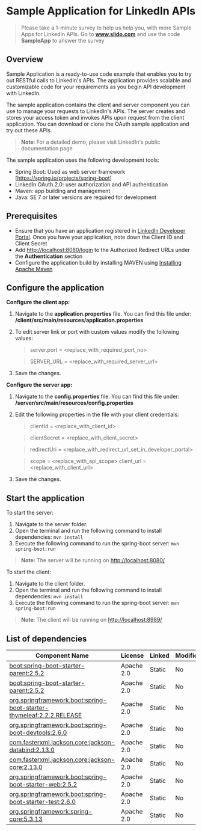 # Sample Application for LinkedIn APIs

> Please take a 1-minute survey to help us help you, with more Sample Apps for LinkedIn APIs.
> Go to **www.slido.com** and use the code **SampleApp** to answer the survey

## Overview

Sample Application is a ready-to-use code example that enables you to try out RESTful calls to LinkedIn's APIs. The application provides scalable and customizable code for your requirements as you begin API development with LinkedIn.

The sample application contains the client and server component you can use to manage your requests to LinkedIn's APIs. The server creates and stores your access token and invokes APIs upon request from the client application. You can download or clone the OAuth sample application and try out these APIs.

> **Note**: For a detailed demo, please visit LinkedIn's public documentation page

The sample application uses the following development tools:

* Spring Boot: Used as web server framework [<https://spring.io/projects/spring-boot>]
* LinkedIn OAuth 2.0: user authorization and API authentication
* Maven: app building and management
* Java: SE 7 or later versions are required for development

## Prerequisites

* Ensure that you have an application registered in [LinkedIn Developer Portal](https://developer.linkedin.com/).
Once you have your application, note down the Client ID and Client Secret
* Add <http://localhost:8080/login> to the Authorized Redirect URLs under the **Authentication** section
* Configure the application build by installing MAVEN using [Installing Apache Maven](https://maven.apache.org/install.html)

## Configure the application

**Configure the client app:**

 1. Navigate to the **application.properties** file. You can find this file under: **/client/src/main/resources/application.properties**
 1. To edit server link or port with custom values modify the following values:

    > server.port = <replace_with_required_port_no>

    > SERVER_URL = <replace_with_required_server_url>

 1. Save the changes.

**Configure the server app:**

 1. Navigate to the **config.properties** file. You can find this file under: **/server/src/main/resources/config.properties**
 2. Edit the following properties in the file with your client credentials:

    > clientId = <replace_with_client_id>

    > clientSecret = <replace_with_client_secret>

    > redirectUri = <replace_with_redirect_url_set_in_developer_portal>

    > scope = <replace_with_api_scope>
    client_url = <replace_with_client_url>

 3. Save the changes.
  
## Start the application

To start the server:

1. Navigate to the server folder.
2. Open the terminal and run the following command to install dependencies:
`mvn install`
3. Execute the following command to run the spring-boot server:
`mvn spring-boot:run`

> **Note:** The server will be running on <http://localhost:8080/>

To start the client:

1. Navigate to the client folder.
2. Open the terminal and run the following command to install dependencies:
 `mvn install`
3. Execute the following command to run the spring-boot server:
`mvn spring-boot:run`

> **Note**: The client will be running on <http://localhost:8989/>

## List of dependencies

|Component Name |License |Linked |Modified |
|---------------|--------|--------|----------|
|[boot:spring-boot-starter-parent:2.5.2](<https://mvnrepository.com/artifact/org.springframework.boot/spring-boot-starter-parent/2.5.2>) |Apache 2.0 |Static |No |
|[boot:spring-boot-starter-parent:2.5.2](https://mvnrepository.com/artifact/org.springframework.boot/spring-boot-starter-parent/2.5.2) |Apache 2.0 |Static |No |
|[org.springframework.boot:spring-boot-starter-thymeleaf:2.2.2.RELEASE](https://mvnrepository.com/artifact/org.springframework.boot/spring-boot-starter-thymeleaf/2.2.2.RELEASE) |Apache 2.0 |Static |No |
|[org.springframework.boot:spring-boot-devtools:2.6.0](https://mvnrepository.com/artifact/org.springframework.boot/spring-boot-devtools/2.6.0) |Apache 2.0 |Static |No |
|[com.fasterxml.jackson.core:jackson-databind:2.13.0](https://mvnrepository.com/artifact/com.fasterxml.jackson.core/jackson-databind/2.13.0)                                     |Apache 2.0 |Static |No |
|[com.fasterxml.jackson.core:jackson-core:2.13.0](https://mvnrepository.com/artifact/com.fasterxml.jackson.core/jackson-core/2.13.0) |Apache 2.0 |Static |No |
|[org.springframework.boot:spring-boot-starter-web:2.5.2](https://mvnrepository.com/artifact/org.springframework.boot/spring-boot-starter-web/2.5.2) |Apache 2.0 |Static |No |
| [org.springframework.boot:spring-boot-starter-test:2.6.0](https://mvnrepository.com/artifact/org.springframework.boot/spring-boot-starter-test/2.6.0) |Apache 2.0 |Static |No |
|[org.springframework:spring-core:5.3.13](https://mvnrepository.com/artifact/org.springframework/spring-core/5.3.13) |Apache 2.0 |Static |No |
